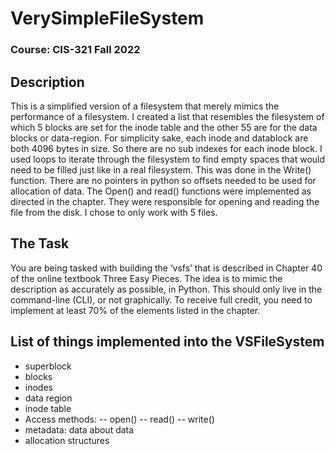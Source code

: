 # VerySimpleFileSystem 
### Course: CIS-321 Fall 2022

## Description
  This is a simplified version of a filesystem that merely mimics the performance of a filesystem.
  I created a list that resembles the filesystem of which 5 blocks are set for the inode table
  and the other 55 are for the data blocks or data-region. For simplicity sake, each inode and 
  datablock are both 4096 bytes in size. So there are no sub indexes for each inode block. I used loops
  to iterate through the filesystem to find empty spaces that would need to be filled just like in a real
  filesystem. This was done in the Write() function. There are no pointers in python so offsets needed to 
  be used for allocation of data. The Open() and read() functions were implemented as directed in the chapter.
  They were responsible for opening and reading the file from the disk. I chose to only work with 5 files. 
  
## The Task
  You are being tasked with building the ‘vsfs’ that is described in Chapter 40 of the online textbook Three Easy Pieces. 
  The idea is to mimic the description as accurately as possible, in Python. This should only live in the command-line (CLI), 
  or not graphically. To receive full credit, you need to implement at least 70% of the elements listed in the 
  chapter.
## List of things implemented into the VSFileSystem
   - superblock
   - blocks
   - inodes
   - data region
   - inode table
   - Access methods:
   --    open()
   --    read()
   --    write()   
   - metadata: data about data
   - allocation structures
   
